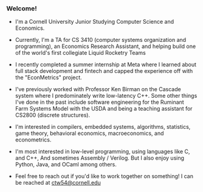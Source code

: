 ### Welcome!

<!--
**carsonwolber/carsonwolber** is a ✨ _special_ ✨ repository because its `README.md` (this file) appears on your GitHub profile.

Here are some ideas to get you started:

- 🔭 I’m currently working on ...
- 🌱 I’m currently learning ...
- 👯 I’m looking to collaborate on ...
- 🤔 I’m looking for help with ...
- 💬 Ask me about ...
- 📫 How to reach me: ...
- 😄 Pronouns: ...
- ⚡ Fun fact: ...
-->
- I'm a Cornell University Junior Studying Computer Science and Economics.

- Currently, I'm a TA for CS 3410 (computer systems organization and programming), an Economics Research Assistant, and helping build one of the world's first collegiate Liquid Rocketry Teams
- I recently completed a summer internship at Meta where I learned about full stack development and fintech and capped the experience off with the "EconMetrics" project.
- I've previously worked with Professor Ken Birman on the Cascade system where I predominately write low-latency C++. Some other things I've done in the past include software engineering for the Ruminant Farm Systems Model with the USDA and being a teaching assistant for CS2800 (discrete structures).
- I'm interested in compilers, embedded systems, algorithms, statistics, game theory, behavioral economics, macroeconomics, and econometrics.
- I'm most interested in low-level programming, using languages like C, and C++, And sometimes Assembly / Verilog. But I also enjoy using Python, Java, and OCaml among others.
- Feel free to reach out if you'd like to work together on something! I can be reached at ctw54@cornell.edu
